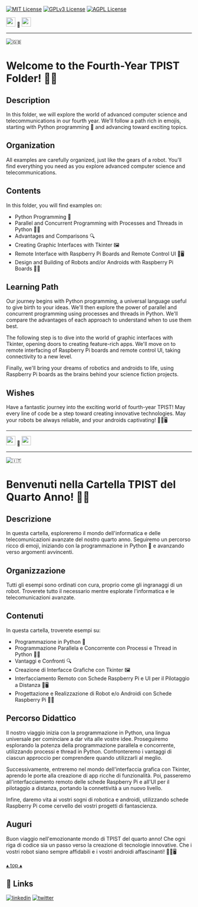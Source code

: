 [![MIT License](https://img.shields.io/badge/License-MIT-green.svg)](https://choosealicense.com/licenses/mit/)
[![GPLv3 License](https://img.shields.io/badge/License-GPL%20v3-yellow.svg)](https://opensource.org/licenses/)
[![AGPL License](https://img.shields.io/badge/license-AGPL-blue.svg)](http://www.gnu.org/licenses/agpl-3.0)

<a name="TOP"></a>

<a href="#IT"><img style="height:25px" src="https://em-content.zobj.net/thumbs/60/whatsapp/352/flag-italy_1f1ee-1f1f9.png" /></a>
🤍
<a href="#EN"><img style="height:25px" src="https://em-content.zobj.net/thumbs/60/whatsapp/352/flag-united-kingdom_1f1ec-1f1e7.png" /></a>

<hr />


![🇬🇧](https://em-content.zobj.net/thumbs/60/whatsapp/352/flag-united-kingdom_1f1ec-1f1e7.png) <a name="EN"></a>
# Welcome to the Fourth-Year TPIST Folder! 🚀🤖

## Description
In this folder, we will explore the world of advanced computer science and telecommunications in our fourth year. We'll follow a path rich in emojis, starting with Python programming 🐍 and advancing toward exciting topics.

## Organization
All examples are carefully organized, just like the gears of a robot. You'll find everything you need as you explore advanced computer science and telecommunications.

## Contents
In this folder, you will find examples on:
- Python Programming 🐍
- Parallel and Concurrent Programming with Processes and Threads in Python 🔄🚀
- Advantages and Comparisons 🔍
- Creating Graphic Interfaces with Tkinter 🖼️
- Remote Interface with Raspberry Pi Boards and Remote Control UI 📲🖥️
- Design and Building of Robots and/or Androids with Raspberry Pi Boards 🤖🤳

## Learning Path
Our journey begins with Python programming, a universal language useful to give birth to your ideas.
We'll then explore the power of parallel and concurrent programming using processes and threads in Python.
We'll compare the advantages of each approach to understand when to use them best.

The following step is to dive into the world of graphic interfaces with Tkinter, opening doors to creating feature-rich apps.
We'll move on to remote interfacing of Raspberry Pi boards and remote control UI, taking connectivity to a new level.

Finally, we'll bring your dreams of robotics and androids to life, using Raspberry Pi boards as the brains behind your science fiction projects.

## Wishes
Have a fantastic journey into the exciting world of fourth-year TPIST! May every line of code be a step toward creating innovative technologies. May your robots be always reliable, and your androids captivating! 🚀🤖🖥️


<hr/>

<a href="#IT"><img style="height:25px" src="https://em-content.zobj.net/thumbs/60/whatsapp/352/flag-italy_1f1ee-1f1f9.png" /></a> 🤍 <a href="#EN"><img style="height:25px" src="https://em-content.zobj.net/thumbs/60/whatsapp/352/flag-united-kingdom_1f1ec-1f1e7.png" /></a>

<hr />


![🇮🇹](https://em-content.zobj.net/thumbs/60/whatsapp/352/flag-italy_1f1ee-1f1f9.png) <a name="IT"></A>
# Benvenuti nella Cartella TPIST del Quarto Anno! 🚀🤖

## Descrizione
In questa cartella, esploreremo il mondo dell'informatica e delle telecomunicazioni avanzate del nostro quarto anno. Seguiremo un percorso ricco di emoji, iniziando con la programmazione in Python 🐍 e avanzando verso argomenti avvincenti.

## Organizzazione
Tutti gli esempi sono ordinati con cura, proprio come gli ingranaggi di un robot. Troverete tutto il necessario mentre esplorate l'informatica e le telecomunicazioni avanzate.

## Contenuti
In questa cartella, troverete esempi su:
- Programmazione in Python 🐍
- Programmazione Parallela e Concorrente con Processi e Thread in Python 🔄🚀
- Vantaggi e Confronti 🔍
- Creazione di Interfacce Grafiche con Tkinter 🖼️
- Interfacciamento Remoto con Schede Raspberry Pi e UI per il Pilotaggio a Distanza 📲🖥️
- Progettazione e Realizzazione di Robot e/o Androidi con Schede Raspberry Pi 🤖🤳

## Percorso Didattico
Il nostro viaggio inizia con la programmazione in Python, una lingua universale per cominciare a dar vita alle vostre idee. Proseguiremo esplorando la potenza della programmazione parallela e concorrente, utilizzando processi e thread in Python. Confronteremo i vantaggi di ciascun approccio per comprendere quando utilizzarli al meglio.

Successivamente, entreremo nel mondo dell'interfaccia grafica con Tkinter, aprendo le porte alla creazione di app ricche di funzionalità. Poi, passeremo all'interfacciamento remoto delle schede Raspberry Pi e all'UI per il pilotaggio a distanza, portando la connettività a un nuovo livello.

Infine, daremo vita ai vostri sogni di robotica e androidi, utilizzando schede Raspberry Pi come cervello dei vostri progetti di fantascienza.

## Auguri
Buon viaggio nell'emozionante mondo di TPIST del quarto anno! Che ogni riga di codice sia un passo verso la creazione di tecnologie innovative. Che i vostri robot siano sempre affidabili e i vostri androidi affascinanti! 🚀🤖🖥️


<a href="#TOP">&utrif; top &utrif;</a>

## 🔗 Links
[![linkedin](https://img.shields.io/badge/linkedin-0A66C2?style=for-the-badge&logo=linkedin&logoColor=white)](https://www.linkedin.com/in/biagio-rosario-greco-77145774/)
[![twitter](https://img.shields.io/badge/twitter-1DA1F2?style=for-the-badge&logo=twitter&logoColor=white)](https://twitter.com/birg_81)
